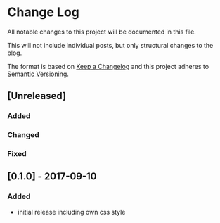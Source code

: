 # Change Log
All notable changes to this project will be documented in this file.

This will not include individual posts, but only structural changes to the blog.

The format is based on [Keep a Changelog](http://keepachangelog.com/) 
and this project adheres to [Semantic Versioning](http://semver.org/).

## [Unreleased]

### Added

### Changed

### Fixed

## [0.1.0] - 2017-09-10
### Added
- initial release including own css style